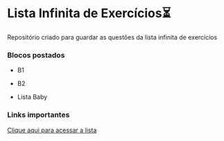 # Lista Infinita de Exercícios:hourglass_flowing_sand:

Repositório criado para guardar as questões da lista infinita de exercícios 



### Blocos postados 

* B1

* B2

* Lista Baby

  

### Links importantes

[Clique aqui para acessar a lista](https://www.dropbox.com/sh/zu2etbwkfwhmkzj/AAC0QiFyST6gyHs2i_qTD1vVa?dl=0)



